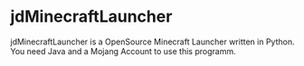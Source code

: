 # jdMinecraftLauncher

jdMinecraftLauncher is a OpenSource Minecraft Launcher written in Python. You need Java and a Mojang Account to use this programm.

